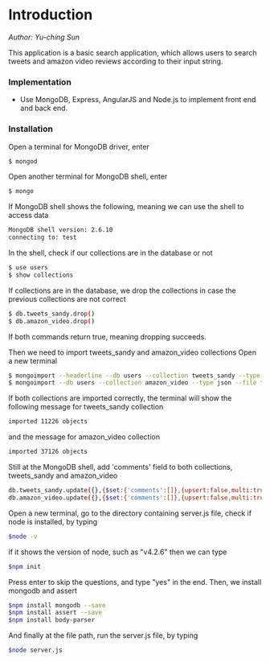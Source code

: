 # Introduction 
_Author: Yu-ching Sun_

This application is a basic search application, which allows users to search tweets and amazon video reviews according to their input string. 

### Implementation

  - Use MongoDB, Express, AngularJS and Node.js to implement front end and back end.

### Installation
Open a terminal for MongoDB driver, enter
```sh
$ mongod
```

Open another terminal for MongoDB shell, enter

```sh
$ mongo
```

If MongoDB shell shows the following, 
meaning we can use the shell to access data
```sh
MongoDB shell version: 2.6.10
connecting to: test
```

In the shell, check if our collections are in the database or not

```sh
$ use users
$ show collections
```

If collections are in the database, we drop the collections
in case the previous collections are not correct

```sh
$ db.tweets_sandy.drop()
$ db.amazon_video.drop()
```
If both commands return true, meaning dropping succeeds. 

Then we need to import tweets_sandy and amazon_video collections
Open a new terminal

```sh
$ mongoimport --headerline --db users --collection tweets_sandy --type csv --file filepath/tweets_sandy.csv
$ mongoimport --db users --collection amazon_video --type json --file filepath/video.json
```

If both collections are imported correctly, 
the terminal will show the following message for tweets_sandy collection

```sh
imported 11226 objects
```

and the message for amazon_video collection

```sh
imported 37126 objects
```

Still at the MongoDB shell,
add 'comments' field to both collections, tweets_sandy and amazon_video

```sh
db.tweets_sandy.update({},{$set:{'comments':[]},{upsert:false,multi:true}})
db.amazon_video.update({},{$set:{'comments':[]},{upsert:false,multi:true}})
```


Open a new terminal, go to the directory containing server.js file,
check if node is installed, by typing

```sh
$node -v
```

if it shows the version of node, such as "v4.2.6" then we can type

```sh
$npm init
```

Press enter to skip the questions, and type "yes" in the end.
Then, we install mongodb and assert

```sh
$npm install mongodb --save
$npm install assert --save
$npm install body-parser
```

And finally at the file path,
run the server.js file, by typing

```sh
$node server.js
```
